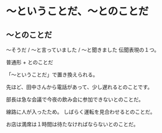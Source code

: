 # 〜ということだ、〜とのことだ


## 〜とのことだ
〜そうだ / 〜と言っていました / 〜と聞きました   伝聞表現の１つ。

普通形 + とのことだ

「〜ということだ」で置き換えられる。

先ほど、田中さんから電話があって、少し遅れるとのことです。

部長は急な会議で今夜の飲み会に参加できないとのことだ。

線路に人が入ったため。
しばらく運転を見合わせるとのことだ。

お店は満席は１時間は待たなければならないとのことだ。
